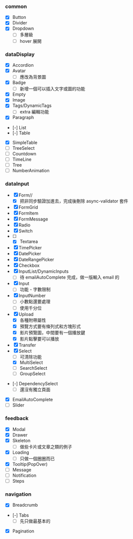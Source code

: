 ### common
- [x] Button
- [x] Divider
- [x] Dropdown
  - [ ] 多層級
  - [ ] hover 展開

### dataDisplay
- [x] Accordion
- [x] Avatar
  - [ ] 應改為背景圖
- [x] Badge
  - [ ] 新增一個可以插入文字或圖的功能
- [x] Empty
- [x] Image
- [x] Tags/DynamicTags
  - [ ] extra 編輯功能
- [x] Paragraph
- [-] List
- [-] Table
- [x] SimpleTable
- [ ] TreeSelect
- [ ] Countdown
- [ ] TimeLine
- [ ] Tree
- [ ] NumberAnimation
### dataInput
- [x] Form//
  - [x] 把非同步驗證加進去，完成後刪除 async-validator 套件
- [x] FormGrid
- [x] FormItem
- [x] FormMessage
- [x] Radio
- [x] Switch
- [ ] - [x] Textarea
- [x] TimePicker
- [x] DatePicker
- [x] DateRangePicker
- [x] Checkbox
- [x] InputList/DynamicInputs
  - [ ] 待 emailAutoComplete 完成，做一版輸入 email 的
- [x] Input
  - [ ] 功能 - 字數限制
- [x] InputNumber
  - [ ] 小數點還要處理
  - [ ] 使用千分位
- [x] Upload
  - [x] 各種附帶屬性
  - [x] 預覽方式要有條列式和方塊形式
  - [x] 影片預覽圖，中間要有一個播放鍵
  - [x] 影片點擊要可以播放
- [x] Transfer
- [x] Select
  - [ ] 可清除功能
  - [x] MultiSelect
  - [ ] SearchSelect
  - [ ] GroupSelect
- [-] DependencySelect
  - [ ] 還沒有獨立頁面
- [x] EmailAutoComplete
- [ ] Slider
### feedback
- [x] Modal
- [x] Drawer
- [x] Skeleton
  - [ ] 做些卡片或文章之類的例子
- [x] Loading
  - [ ] 只做一個圈圈而已
- [x] Tooltip(PopOver)
- [ ] Message
- [ ] Notification
- [ ] Steps
### navigation
- [x] Breadcrumb
- [-] Tabs
  - [ ] 先只做最基本的
- [x] Pagination

